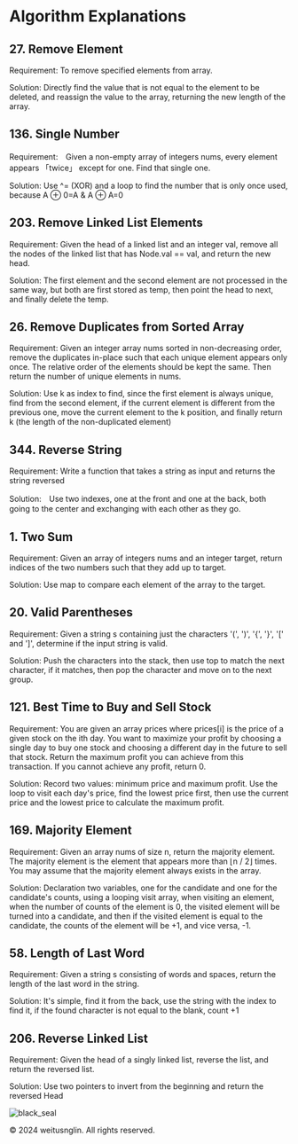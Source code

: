 # Algorithm Explanations

## 27. Remove Element

Requirement: To remove specified elements from array.

Solution: Directly find the value that is not equal to the element to be deleted, and reassign the value to the array, returning the new length of the array.


## 136. Single Number

Requirement:　Given a non-empty array of integers nums, every element appears 「twice」 except for one. Find that single one.

Solution: Use ^= (XOR) and a loop to find the number that is only once used, because A ⊕ 0=A & A ⊕ A=0

## 203. Remove Linked List Elements

Requirement: Given the head of a linked list and an integer val, remove all the nodes of the linked list that has Node.val == val, and return the new head.

Solution: The first element and the second element are not processed in the same way, but both are first stored as temp, then point the head to next, and finally delete the temp.

  
## 26. Remove Duplicates from Sorted Array

Requirement: Given an integer array nums sorted in non-decreasing order, remove the duplicates in-place such that each unique element appears only once. 
  The relative order of the elements should be kept the same. Then return the number of unique elements in nums.


Solution: Use k as index to find, since the first element is always unique, find from the second element, if the current element is different from the previous one, move the current element to the k position, 
  and finally return k (the length of the non-duplicated element)


## 344. Reverse String 

Requirement: Write a function that takes a string as input and returns the string reversed

Solution:　Use two indexes, one at the front and one at the back, both going to the center and exchanging with each other as they go.

##  1. Two Sum

Requirement: Given an array of integers nums and an integer target, return indices of the two numbers such that they add up to target.

Solution: Use map to compare each element of the array to the target.


##  20. Valid Parentheses

Requirement: Given a string s containing just the characters '(', ')', '{', '}', '[' and ']', determine if the input string is valid.

Solution: Push the characters into the stack, then use top to match the next character, if it matches, then pop the character and move on to the next group.

## 121. Best Time to Buy and Sell Stock

Requirement: You are given an array prices where prices[i] is the price of a given stock on the ith day. You want to maximize your profit by choosing a single day to buy one stock and choosing a different day in the future to sell that stock. Return the maximum profit you can achieve from this transaction. If you cannot achieve any profit, return 0.

Solution: Record two values: minimum price and maximum profit. Use the loop to visit each day's price, find the lowest price first, then use the current price and the lowest price to calculate the maximum profit.


## 169. Majority Element

Requirement: Given an array nums of size n, return the majority element. The majority element is the element that appears more than ⌊n / 2⌋ times. You may assume that the majority element always exists in the array.

Solution: Declaration two variables, one for the candidate and one for the candidate's counts, using a looping visit array, when visiting an element, when the number of counts of the element is 0, the visited element will be turned into a candidate, and then if the visited element is equal to the candidate, the counts of the element will be +1, and vice versa, -1.


## 58. Length of Last Word

Requirement: Given a string s consisting of words and spaces, return the length of the last word in the string.

Solution: It's simple, find it from the back, use the string with the index to find it, if the found character is not equal to the blank, count +1

## 206. Reverse Linked List

Requirement: Given the head of a singly linked list, reverse the list, and return the reversed list.

Solution: Use two pointers to invert from the beginning and return the reversed Head

![black_seal](https://github.com/weitsunglin/leetcode/blob/main/black_seal.png)


© 2024 weitusnglin. All rights reserved.
